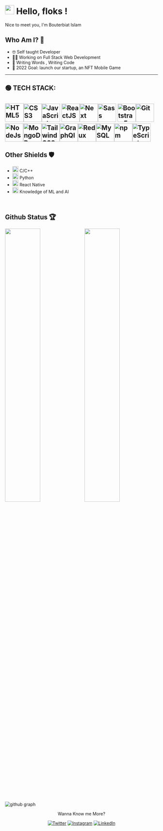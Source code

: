 # <img src="https://raw.githubusercontent.com/MartinHeinz/MartinHeinz/master/wave.gif" width="30px"> Hello, floks !

Nice to meet you, I'm Bouterbiat Islam

## Who Am I? 🤠

- 🤓 Self taught Developer 
- 👩‍💻 Working on Full Stack Web Development 
- 📝 Writing Words , Writing Code
- 🎯 2022 Goal: launch our startup, an NFT Mobile Game

-------------------------------
## 🟢 TECH STACK:
<img src="https://cdn1.iconfinder.com/data/icons/logotypes/32/badge-html-5-512.png" width='61' title='HTML5' /><img src="https://cdn1.iconfinder.com/data/icons/logotypes/32/badge-css-3-512.png" width='60' title='CSS3'  /><img src="https://cdn4.iconfinder.com/data/icons/logos-and-brands/512/187_Js_logo_logos-512.png" width='60' title='JavaScript'   /> <img src="https://cdn4.iconfinder.com/data/icons/logos-3/600/React.js_logo-512.png" width="60" title="ReactJS"><img src="https://pics.freeicons.io/uploads/icons/png/9114856761551941711-512.png" width='60'  title='Next' /><img src="https://cdn4.iconfinder.com/data/icons/logos-and-brands/512/288_Sass_logo-512.png" width='60'  title='Sass' />     <img src="https://pics.freeicons.io/uploads/icons/png/19681752361536207300-512.png" width='60' title='Bootstrap 5'   /><img src="https://pics.freeicons.io/uploads/icons/png/9374299221540553610-512.png" width='60'  title='Git' /><img src="https://pics.freeicons.io/uploads/icons/png/8954758561551942278-512.png" width='60'  title='NodeJs' /><img src="https://pics.freeicons.io/uploads/icons/png/1888890291551942128-512.png" width='60'  title='MongoDB' /><img src="https://cdn.icon-icons.com/icons2/2699/PNG/512/tailwindcss_logo_icon_167923.png" width='60'  title='Tailwind CSS' /><img src="https://cdn.icon-icons.com/icons2/2107/PNG/512/file_type_graphql_icon_130564.png" width='60'  title='GraphQl' /><img src="https://cdn.icon-icons.com/icons2/2415/PNG/512/redux_original_logo_icon_146365.png" width='60'  title='Redux' /><img src="https://cdn.icon-icons.com/icons2/2415/PNG/512/mysql_original_wordmark_logo_icon_146417.png" width='60'  title='MySQL' /><img src="https://cdn.icon-icons.com/icons2/2415/PNG/512/npm_original_wordmark_logo_icon_146402.png" width='60'  title='npm' /><img src="https://cdn.icon-icons.com/icons2/2107/PNG/512/file_type_typescript_icon_130108.png" width='60'  title='TypeScript' />
-------------------------------

## Other Shields 🛡
 * <img src="https://cdn.icon-icons.com/icons2/2415/PNG/512/c_original_logo_icon_146611.png" width='20'  title='C' /> C/C++
 * <img src="https://cdn.icon-icons.com/icons2/112/PNG/512/python_18894.png" width='20'  title='Python' /> Python
 * <img src="https://cdn.icon-icons.com/icons2/2108/PNG/512/react_icon_130845.png" width='20'  title='React Native' /> React Native
 * <img src="https://cdn.icon-icons.com/icons2/1724/PNG/512/4023873-brain-learning-machine-machine-learning-ml_112855.png" width='20'  title='ML & AI' /> Knowledge of ML and AI

 <br />
 
## Github Status 🏆

<img  src="https://github-readme-stats.vercel.app/api?username=islambouterbiat&count_private=true&show_icons=true&hide_border=true&theme=react" width="48%" align="right" >
<img  src="https://github-readme-streak-stats.herokuapp.com/?user=islambouterbiat&theme=react" width="48%" >
<br>

![github graph](https://activity-graph.herokuapp.com/graph?username=islambouterbiat&theme=react-dark)
<br>

<p align="center">Wanna Know me More?</p>

<p align="center">
 
<a href="https://twitter.com/BouterbiatIslam">
<img src="https://img.shields.io/badge/-Twitter-%231DA1F2" alt="Twitter" /></a> 

<a href="https://www.instagram.com/islam_bouterbiat">
<img src="https://img.shields.io/badge/-Instagram-%23eb13a5" alt="Instagram" /></a>  

<a href="https://www.linkedin.com/in/islambouterbiat/">
<img src="https://img.shields.io/badge/-LinkedIn-%233781da" alt="LinkedIn"/></a>
    

